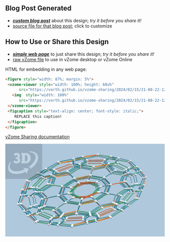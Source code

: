 
## Blog Post Generated

 - [***custom blog post***](<https://vorth.github.io/vzome-sharing/2024/02/15/120-cell-yellowStretch-g4g15-build-21-08-22.html>) about this design; *try it before you share it!*
 - [source file for that blog post](<https://github.com/vorth/vzome-sharing/edit/main/_posts/2024-02-15-120-cell-yellowStretch-g4g15-build-21-08-22.md>); click to customize
 


## How to Use or Share this Design

 - [***simple web page***](<https://vorth.github.io/vzome-sharing/2024/02/15/21-08-22-120-cell-yellowStretch-g4g15-build/>) to just share this design; *try it before you share it!*
 - [raw vZome file](<https://raw.githubusercontent.com/vorth/vzome-sharing/main/2024/02/15/21-08-22-120-cell-yellowStretch-g4g15-build/120-cell-yellowStretch-g4g15-build.vZome>) to use in vZome desktop or vZome Online
 
 HTML for embedding in any web page:
 ```html
<figure style="width: 87%; margin: 5%">
  <vzome-viewer style="width: 100%; height: 60vh"
       src="https://vorth.github.io/vzome-sharing/2024/02/15/21-08-22-120-cell-yellowStretch-g4g15-build/120-cell-yellowStretch-g4g15-build.vZome" >
    <img  style="width: 100%"
       src="https://vorth.github.io/vzome-sharing/2024/02/15/21-08-22-120-cell-yellowStretch-g4g15-build/120-cell-yellowStretch-g4g15-build.png" >
  </vzome-viewer>
  <figcaption style="text-align: center; font-style: italic;">
     REPLACE this caption!
  </figcaption>
</figure>
 ```

[vZome Sharing documentation](https://vzome.github.io/vzome/sharing.html#how-it-works)

![Image](<120-cell-yellowStretch-g4g15-build.png>)

